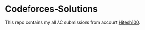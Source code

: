 # Codeforces-Solutions
This repo contains my all AC submissions from account [Hitesh100](https://codeforces.com/profile/hitesh100).
